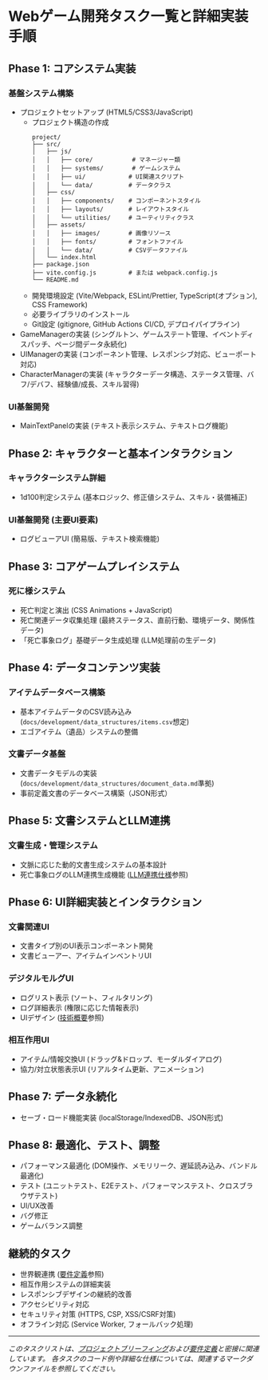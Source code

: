 # Webゲーム開発タスク一覧と詳細実装手順

## Phase 1: コアシステム実装

### 基盤システム構築

-   プロジェクトセットアップ (HTML5/CSS3/JavaScript)
    -   プロジェクト構造の作成
        ```
        project/
        ├── src/
        │   ├── js/
        │   │   ├── core/           # マネージャー類
        │   │   ├── systems/        # ゲームシステム
        │   │   ├── ui/            # UI関連スクリプト
        │   │   └── data/          # データクラス
        │   ├── css/
        │   │   ├── components/    # コンポーネントスタイル
        │   │   ├── layouts/       # レイアウトスタイル
        │   │   └── utilities/     # ユーティリティクラス
        │   ├── assets/
        │   │   ├── images/        # 画像リソース
        │   │   ├── fonts/         # フォントファイル
        │   │   └── data/          # CSVデータファイル
        │   └── index.html
        ├── package.json
        ├── vite.config.js         # または webpack.config.js
        └── README.md
        ```
    -   開発環境設定 (Vite/Webpack, ESLint/Prettier, TypeScript(オプション), CSS Framework)
    -   必要ライブラリのインストール
    -   Git設定 (gitignore, GitHub Actions CI/CD, デプロイパイプライン)
-   GameManagerの実装 (シングルトン、ゲームステート管理、イベントディスパッチ、ページ間データ永続化)
-   UIManagerの実装 (コンポーネント管理、レスポンシブ対応、ビューポート対応)
-   CharacterManagerの実装 (キャラクターデータ構造、ステータス管理、バフ/デバフ、経験値/成長、スキル習得)

### UI基盤開発

-   MainTextPanelの実装 (テキスト表示システム、テキストログ機能)

## Phase 2: キャラクターと基本インタラクション

### キャラクターシステム詳細

-   1d100判定システム (基本ロジック、修正値システム、スキル・装備補正)

### UI基盤開発 (主要UI要素)

-   ログビューアUI (簡易版、テキスト検索機能)

## Phase 3: コアゲームプレイシステム

### 死に様システム

-   死亡判定と演出 (CSS Animations + JavaScript)
-   死亡関連データ収集処理 (最終ステータス、直前行動、環境データ、関係性データ)
-   「死亡事象ログ」基礎データ生成処理 (LLM処理前の生データ)

## Phase 4: データコンテンツ実装

### アイテムデータベース構築

-   基本アイテムデータのCSV読み込み (`docs/development/data_structures/items.csv`想定)
-   エゴアイテム（遺品）システムの整備

### 文書データ基盤

-   文書データモデルの実装 (`docs/development/data_structures/document_data.md`準拠)
-   事前定義文書のデータベース構築（JSON形式）

## Phase 5: 文書システムとLLM連携

### 文書生成・管理システム

-   文脈に応じた動的文書生成システムの基本設計
-   死亡事象ログのLLM連携生成機能 ([LLM連携仕様](../development/api_integration/llm_integration.md)参照)

## Phase 6: UI詳細実装とインタラクション

### 文書関連UI

-   文書タイプ別のUI表示コンポーネント開発
-   文書ビューアー、アイテムインベントリUI

### デジタルモルグUI

-   ログリスト表示 (ソート、フィルタリング)
-   ログ詳細表示 (権限に応じた情報表示)
-   UIデザイン ([技術概要](../development/tech_overview.md#4-ui設計方針)参照)

### 相互作用UI

-   アイテム/情報交換UI (ドラッグ&ドロップ、モーダルダイアログ)
-   協力/対立状態表示UI (リアルタイム更新、アニメーション)

## Phase 7: データ永続化

-   セーブ・ロード機能実装 (localStorage/IndexedDB、JSON形式)

## Phase 8: 最適化、テスト、調整

-   パフォーマンス最適化 (DOM操作、メモリリーク、遅延読み込み、バンドル最適化)
-   テスト (ユニットテスト、E2Eテスト、パフォーマンステスト、クロスブラウザテスト)
-   UI/UX改善
-   バグ修正
-   ゲームバランス調整

## 継続的タスク

-   世界観連携 ([要件定義](./requirements.md#3-世界観連携要件)参照)
-   相互作用システムの詳細実装
-   レスポンシブデザインの継続的改善
-   アクセシビリティ対応
-   セキュリティ対策 (HTTPS, CSP, XSS/CSRF対策)
-   オフライン対応 (Service Worker, フォールバック処理)

---
*このタスクリストは、[プロジェクトブリーフィング](./project_brief.md)および[要件定義](./requirements.md)と密接に関連しています。*
*各タスクのコード例や詳細な仕様については、関連するマークダウンファイルを参照してください。* 